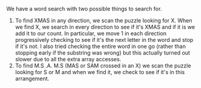 We have a word search with two possible things to search for.

1. To find XMAS in any direction, we scan the puzzle looking for X. When we find X, we search in every direction to see if it's XMAS and if it is we add it to our count. In particular, we move 1 in each direction progressively checking to see if it's the next letter in the word and stop if it's not. I also tried checking the entire word in one go (rather than stopping early if the substring was wrong) but this actually turned out slower due to all the extra array accesses.
2. To find
M.S
.A.
M.S
(MAS or SAM crossed in an X)
we scan the puzzle looking for S or M and when we find it, we check to see if it's in this arrangement.